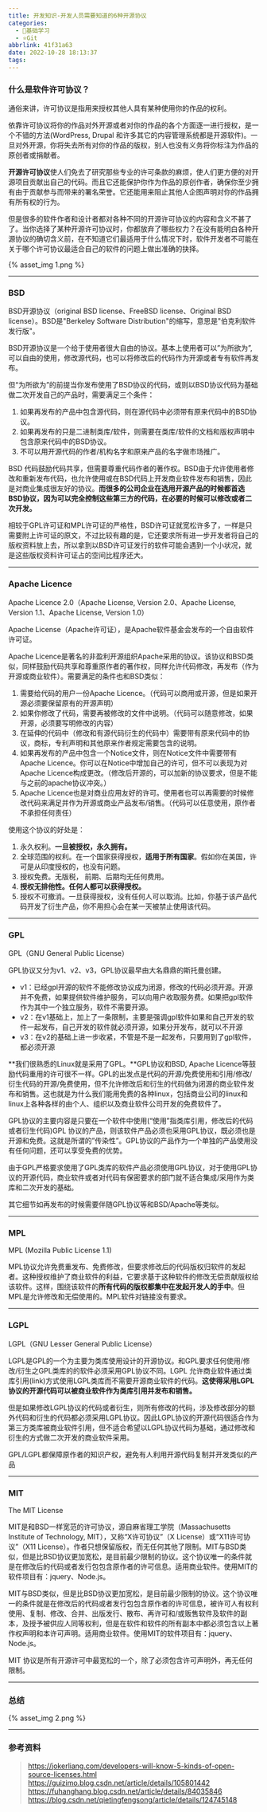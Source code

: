 ```yaml
---
title: 开发知识-开发人员需要知道的6种开源协议
categories:
  - 🌙基础学习
  - ⭐Git
abbrlink: 41f31a63
date: 2022-10-28 18:13:37
tags:
---
```


### 什么是软件许可协议？

通俗来讲，许可协议是指用来授权其他人具有某种使用你的作品的权利。

依靠许可协议将你的作品对外开源或者对你的作品的各个方面逐一进行授权，是一个不错的方法(WordPress, Drupal 和许多其它的内容管理系统都是开源软件)。一旦对外开源，你将失去所有对你的作品的版权，别人也没有义务将你标注为作品的原创者或捐献者。

**开源许可协议**使人们免去了研究那些专业的许可条款的麻烦，使人们更方便的对开源项目贡献出自己的代码。而且它还能保护你作为作品的原创作者，确保你至少拥有由于贡献参与而带来的署名荣誉。它还能用来阻止其他人企图声明对你的作品拥有所有权的行为。

但是很多的软件作者和设计者都对各种不同的开源许可协议的内容和含义不甚了了。当你选择了某种开源许可协议时，你都放弃了哪些权力？在没有能明白各种开源协议的确切含义前，在不知道它们最适用于什么情况下时，软件开发者不可能在关于哪个许可协议最适合自己的软件的问题上做出准确的抉择。

{% asset_img 1.png %}

<!--more-->

***

### BSD

BSD开源协议（original BSD license、FreeBSD license、Original BSD license）。BSD是"Berkeley Software Distribution"的缩写，意思是"伯克利软件发行版"。

BSD开源协议是一个给于使用者很大自由的协议。基本上使用者可以”为所欲为”,可以自由的使用，修改源代码，也可以将修改后的代码作为开源或者专有软件再发布。

但“为所欲为”的前提当你发布使用了BSD协议的代码，或则以BSD协议代码为基础做二次开发自己的产品时，需要满足三个条件：
1. 如果再发布的产品中包含源代码，则在源代码中必须带有原来代码中的BSD协议。
2. 如果再发布的只是二进制类库/软件，则需要在类库/软件的文档和版权声明中包含原来代码中的BSD协议。
3. 不可以用开源代码的作者/机构名字和原来产品的名字做市场推广。

BSD 代码鼓励代码共享，但需要尊重代码作者的著作权。BSD由于允许使用者修改和重新发布代码，也允许使用或在BSD代码上开发商业软件发布和销售，因此是对商业集成很友好的协议。**而很多的公司企业在选用开源产品的时候都首选BSD协议，因为可以完全控制这些第三方的代码，在必要的时候可以修改或者二次开发。**

相较于GPL许可证和MPL许可证的严格性，BSD许可证就宽松许多了，一样是只需要附上许可证的原文，不过比较有趣的是，它还要求所有进一步开发者将自己的版权资料放上去，所以拿到以BSD许可证发行的软件可能会遇到一个小状况，就是这些版权资料许可证占的空间比程序还大。

***

### Apache Licence

Apache Licence 2.0（Apache License, Version 2.0、Apache License, Version 1.1、Apache License, Version 1.0）

Apache License（Apache许可证），是Apache软件基金会发布的一个自由软件许可证。

Apache Licence是著名的非盈利开源组织Apache采用的协议。该协议和BSD类似，同样鼓励代码共享和尊重原作者的著作权，同样允许代码修改，再发布（作为开源或商业软件）。需要满足的条件也和BSD类似：
1. 需要给代码的用户一份Apache Licence。（代码可以商用或开源，但是如果开源必须要保留原有的开源声明）
2. 如果你修改了代码，需要再被修改的文件中说明。（代码可以随意修改，如果开源，必须要写明修改的内容）
3. 在延伸的代码中（修改和有源代码衍生的代码中）需要带有原来代码中的协议，商标，专利声明和其他原来作者规定需要包含的说明。
4. 如果再发布的产品中包含一个Notice文件，则在Notice文件中需要带有Apache Licence。你可以在Notice中增加自己的许可，但不可以表现为对Apache Licence构成更改。（修改后开源的，可以加新的协议要求，但是不能与之前的apache协议冲突。）
5. Apache Licence也是对商业应用友好的许可。使用者也可以再需要的时候修改代码来满足并作为开源或商业产品发布/销售。（代码可以任意使用，原作者不承担任何责任）

使用这个协议的好处是：
1. 永久权利。**一旦被授权，永久拥有。**
2. 全球范围的权利。在一个国家获得授权，**适用于所有国家**。假如你在美国，许可是从印度授权的，也没有问题。
3. 授权免费。无版税， 前期、后期均无任何费用。
4. **授权无排他性。任何人都可以获得授权。**
5. 授权不可撤消。一旦获得授权，没有任何人可以取消。比如，你基于该产品代码开发了衍生产品，你不用担心会在某一天被禁止使用该代码。

***

### GPL

GPL（GNU General Public License）

GPL协议又分为v1、v2、v3，GPL协议最早由大名鼎鼎的斯托曼创建。
- v1：已经gpl开源的软件不能修改协议成为闭源，修改的代码必须开源。开源并不免费，如果提供软件维护服务，可以向用户收取服务费。如果把gpl软件作为其中一个独立服务，软件不需要开源。
- v2：在v1基础上，加上了一条限制，主要是强调gpl软件如果和自己开发的软件一起发布，自己开发的软件就必须开源，如果分开发布，就可以不开源
- v3：在v2的基础上进一步收紧，不管是不是一起发布，只要用到了gpl软件，都必须开源

**我们很熟悉的Linux就是采用了GPL。**GPL协议和BSD, Apache Licence等鼓励代码重用的许可很不一样。GPL的出发点是代码的开源/免费使用和引用/修改/衍生代码的开源/免费使用，但不允许修改后和衍生的代码做为闭源的商业软件发布和销售。这也就是为什么我们能用免费的各种linux，包括商业公司的linux和linux上各种各样的由个人、组织以及商业软件公司开发的免费软件了。

GPL协议的主要内容是只要在一个软件中使用(“使用”指类库引用，修改后的代码或者衍生代码)GPL 协议的产品，则该软件产品必须也采用GPL协议，既必须也是开源和免费。这就是所谓的”传染性”。GPL协议的产品作为一个单独的产品使用没有任何问题，还可以享受免费的优势。

由于GPL严格要求使用了GPL类库的软件产品必须使用GPL协议，对于使用GPL协议的开源代码，商业软件或者对代码有保密要求的部门就不适合集成/采用作为类库和二次开发的基础。

其它细节如再发布的时候需要伴随GPL协议等和BSD/Apache等类似。

***

### MPL

MPL (Mozilla Public License 1.1)

MPL协议允许免费重发布、免费修改，但要求修改后的代码版权归软件的发起者。这种授权维护了商业软件的利益，它要求基于这种软件的修改无偿贡献版权给该软件。这样，围绕该软件的**所有代码的版权都集中在发起开发人的手中**。但MPL是允许修改和无偿使用的。MPL软件对链接没有要求。

***

### LGPL

LGPL（GNU Lesser General Public License）

LGPL是GPL的一个为主要为类库使用设计的开源协议。和GPL要求任何使用/修改/衍生之GPL类库的的软件必须采用GPL协议不同。LGPL 允许商业软件通过类库引用(link)方式使用LGPL类库而不需要开源商业软件的代码。**这使得采用LGPL协议的开源代码可以被商业软件作为类库引用并发布和销售。**

但是如果修改LGPL协议的代码或者衍生，则所有修改的代码，涉及修改部分的额外代码和衍生的代码都必须采用LGPL协议。因此LGPL协议的开源代码很适合作为第三方类库被商业软件引用，但不适合希望以LGPL协议代码为基础，通过修改和衍生的方式做二次开发的商业软件采用。

GPL/LGPL都保障原作者的知识产权，避免有人利用开源代码复制并开发类似的产品

***

### MIT

The MIT License

MIT是和BSD一样宽范的许可协议，源自麻省理工学院（Massachusetts Institute of Technology, MIT），又称“X许可协议”（X License）或“X11许可协议”（X11 License）。作者只想保留版权，而无任何其他了限制。MIT与BSD类似，但是比BSD协议更加宽松，是目前最少限制的协议。这个协议唯一的条件就是在修改后的代码或者发行包包含原作者的许可信息。适用商业软件。使用MIT的软件项目有：jquery、Node.js。

MIT与BSD类似，但是比BSD协议更加宽松，是目前最少限制的协议。这个协议唯一的条件就是在修改后的代码或者发行包包含原作者的许可信息，被许可人有权利使用、复制、修改、合并、出版发行、散布、再许可和/或贩售软件及软件的副本，及授予被供应人同等权利，但是在软件和软件的所有副本中都必须包含以上著作权声明和本许可声明。适用商业软件。使用MIT的软件项目有：jquery、Node.js。

MIT 协议是所有开源许可中最宽松的一个，除了必须包含许可声明外，再无任何限制。

***

### 总结

{% asset_img 2.png %}

***

### 参考资料

> <https://jokerliang.com/developers-will-know-5-kinds-of-open-source-licenses.html>
> <https://guizimo.blog.csdn.net/article/details/105801442>
> <https://fuhanghang.blog.csdn.net/article/details/84035846>
> <https://blog.csdn.net/qietingfengsong/article/details/124745148>
